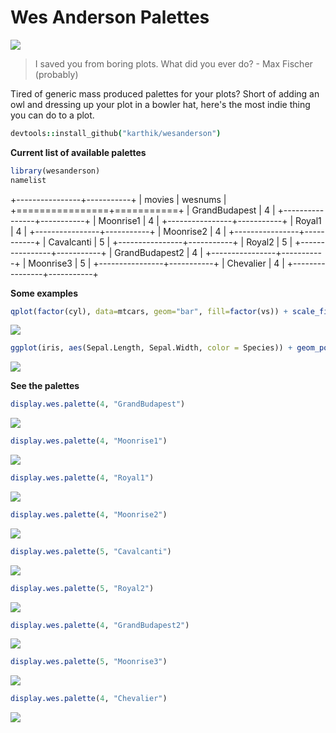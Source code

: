 
# Wes Anderson Palettes

![](rushmore.jpg)

> I saved you from boring plots. What did you ever do? - Max Fischer (probably)

Tired of generic mass produced palettes for your plots? Short of adding an owl and dressing up your plot in a bowler hat, here's the most indie thing you can do to a plot. 

```coffee
devtools::install_github("karthik/wesanderson")
```


__Current list of available palettes__






```r
library(wesanderson)
namelist
```



+----------------+-----------+
|     movies     |  wesnums  |
+================+===========+
| GrandBudapest  |     4     |
+----------------+-----------+
|   Moonrise1    |     4     |
+----------------+-----------+
|     Royal1     |     4     |
+----------------+-----------+
|   Moonrise2    |     4     |
+----------------+-----------+
|   Cavalcanti   |     5     |
+----------------+-----------+
|     Royal2     |     5     |
+----------------+-----------+
| GrandBudapest2 |     4     |
+----------------+-----------+
|   Moonrise3    |     5     |
+----------------+-----------+
|   Chevalier    |     4     |
+----------------+-----------+


__Some examples__


```r
qplot(factor(cyl), data=mtcars, geom="bar", fill=factor(vs)) + scale_fill_manual(values = wes.palette(2, "Royal1"))
```

![](figure/ggplot1.png) 



```r
ggplot(iris, aes(Sepal.Length, Sepal.Width, color = Species)) + geom_point(size = 3) + scale_color_manual(values = wes.palette(3, "GrandBudapest")) + theme_gray()
```

![](figure/ggplot2.png) 



__See the palettes__


```r
display.wes.palette(4, "GrandBudapest")
```

![](figure/palette11.png) 

```r
display.wes.palette(4, "Moonrise1")
```

![](figure/palette12.png) 

```r
display.wes.palette(4, "Royal1")
```

![](figure/palette13.png) 

```r
display.wes.palette(4, "Moonrise2")
```

![](figure/palette14.png) 

```r
display.wes.palette(5, "Cavalcanti")
```

![](figure/palette15.png) 

```r
display.wes.palette(5, "Royal2")
```

![](figure/palette16.png) 

```r
display.wes.palette(4, "GrandBudapest2")
```

![](figure/palette17.png) 

```r
display.wes.palette(5, "Moonrise3")
```

![](figure/palette18.png) 

```r
display.wes.palette(4, "Chevalier")
```

![](figure/palette19.png) 

